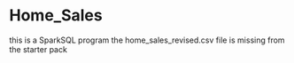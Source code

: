 # Home_Sales
this is a SparkSQL program
the home_sales_revised.csv file is missing from the starter pack
